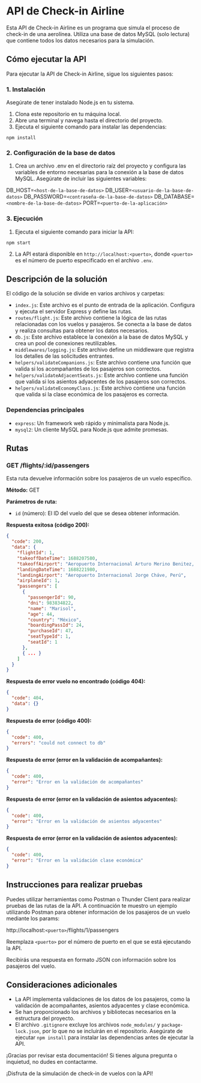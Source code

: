 # API de Check-in Airline

Esta API de Check-in Airline es un programa que simula el proceso de check-in de una aerolínea. Utiliza una base de datos MySQL (solo lectura) que contiene todos los datos necesarios para la simulación.

## Cómo ejecutar la API

Para ejecutar la API de Check-in Airline, sigue los siguientes pasos:

### 1. Instalación

Asegúrate de tener instalado Node.js en tu sistema.

1. Clona este repositorio en tu máquina local.
2. Abre una terminal y navega hasta el directorio del proyecto.
3. Ejecuta el siguiente comando para instalar las dependencias:

```shell
npm install
```

### 2. Configuración de la base de datos

1. Crea un archivo .env en el directorio raíz del proyecto y configura las variables de entorno necesarias para la conexión a la base de datos MySQL. Asegúrate de incluir las siguientes variables:

DB_HOST=`<host-de-la-base-de-datos>`
DB_USER=`<usuario-de-la-base-de-datos>`
DB_PASSWORD=`<contraseña-de-la-base-de-datos>`
DB_DATABASE=`<nombre-de-la-base-de-datos>`
PORT=`<puerto-de-la-aplicación>`

### 3. Ejecución

1. Ejecuta el siguiente comando para iniciar la API:

```shell
npm start
```

2. La API estará disponible en `http://localhost:<puerto>`, donde `<puerto>` es el número de puerto especificado en el archivo `.env`.

## Descripción de la solución

El código de la solución se divide en varios archivos y carpetas:

- `index.js`: Este archivo es el punto de entrada de la aplicación. Configura y ejecuta el servidor Express y define las rutas.
- `routes/flight.js`: Este archivo contiene la lógica de las rutas relacionadas con los vuelos y pasajeros. Se conecta a la base de datos y realiza consultas para obtener los datos necesarios.
- `db.js`: Este archivo establece la conexión a la base de datos MySQL y crea un pool de conexiones reutilizables.
- `middlewares/logging.js`: Este archivo define un middleware que registra los detalles de las solicitudes entrantes.
- `helpers/validateCompanions.js`: Este archivo contiene una función que valida si los acompañantes de los pasajeros son correctos.
- `helpers/validateAdjacentSeats.js`: Este archivo contiene una función que valida si los asientos adyacentes de los pasajeros son correctos.
- `helpers/validateEconomyClass.js`: Este archivo contiene una función que valida si la clase económica de los pasajeros es correcta.

### Dependencias principales

- `express`: Un framework web rápido y minimalista para Node.js.
- `mysql2`: Un cliente MySQL para Node.js que admite promesas.

## Rutas

### GET /flights/:id/passengers

Esta ruta devuelve información sobre los pasajeros de un vuelo específico.

**Método:** GET

**Parámetros de ruta:**

- `id` (número): El ID del vuelo del que se desea obtener información.

**Respuesta exitosa (código 200):**
```json
{
  "code": 200,
  "data": {
    "flightId": 1,
    "takeoffDateTime": 1688207580,
    "takeoffAirport": "Aeropuerto Internacional Arturo Merino Benitez, Chile",
    "landingDateTime": 1688221980,
    "landingAirport": "Aeropuerto Internacional Jorge Cháve, Perú",
    "airplaneId": 1,
    "passengers": [
      {
        "passengerId": 90,
        "dni": 983834822,
        "name": "Marisol",
        "age": 44,
        "country": "México",
        "boardingPassId": 24,
        "purchaseId": 47,
        "seatTypeId": 1,
        "seatId": 1
      },
      { ... }
    ]
  }
}
```

**Respuesta de error vuelo no encontrado (código 404):**
```json
{
  "code": 404,
  "data": {}
}
```
**Respuesta de error (código 400):**
```json
{
  "code": 400,
  "errors": "could not connect to db"
}
```
**Respuesta de error (error en la validación de acompañantes):**
```json
{
  "code": 400,
  "error": "Error en la validación de acompañantes"
}
```
**Respuesta de error (error en la validación de asientos adyacentes):**
```json
{
  "code": 400,
  "error": "Error en la validación de asientos adyacentes"
}
```
**Respuesta de error (error en la validación de asientos adyacentes):**
```json
{
  "code": 400,
  "error": "Error en la validación clase económica"
}
```
## Instrucciones para realizar pruebas

Puedes utilizar herramientas como Postman o Thunder Client para realizar pruebas de las rutas de la API. A continuación te muestro un ejemplo utilizando Postman para obtener información de los pasajeros de un vuelo mediante los params:

http://localhost:`<puerto>`/flights/1/passengers

Reemplaza `<puerto>` por el número de puerto en el que se está ejecutando la API.

Recibirás una respuesta en formato JSON con información sobre los pasajeros del vuelo.

## Consideraciones adicionales

- La API implementa validaciones de los datos de los pasajeros, como la validación de acompañantes, asientos adyacentes y clase económica.
- Se han proporcionado los archivos y bibliotecas necesarios en la estructura del proyecto.
- El archivo `.gitignore` excluye los archivos `node_modules/` y `package-lock.json`, por lo que no se incluirán en el repositorio. Asegúrate de ejecutar `npm install` para instalar las dependencias antes de ejecutar la API.



¡Gracias por revisar esta documentación! Si tienes alguna pregunta o inquietud, no dudes en contactarme.

¡Disfruta de la simulación de check-in de vuelos con la API!


